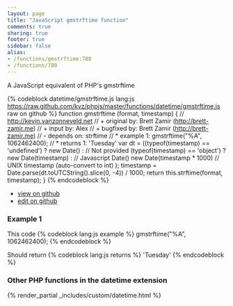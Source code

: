 ```yaml
---
layout: page
title: "JavaScript gmstrftime function"
comments: true
sharing: true
footer: true
sidebar: false
alias:
- /functions/gmstrftime:780
- /functions/780
---
```

<!-- Generated by Rakefile:build -->
A JavaScript equivalent of PHP's gmstrftime

{% codeblock datetime/gmstrftime.js lang:js https://raw.github.com/kvz/phpjs/master/functions/datetime/gmstrftime.js raw on github %}
function gmstrftime (format, timestamp) {
  // http://kevin.vanzonneveld.net
  // +   original by: Brett Zamir (http://brett-zamir.me)
  // +   input by: Alex
  // +   bugfixed by: Brett Zamir (http://brett-zamir.me)
  // -    depends on: strftime
  // *     example 1: gmstrftime("%A", 1062462400);
  // *     returns 1: 'Tuesday'
  var dt = ((typeof(timestamp) == 'undefined') ? new Date() : // Not provided
  (typeof(timestamp) == 'object') ? new Date(timestamp) : // Javascript Date()
  new Date(timestamp * 1000) // UNIX timestamp (auto-convert to int)
  );
  timestamp = Date.parse(dt.toUTCString().slice(0, -4)) / 1000;
  return this.strftime(format, timestamp);
}
{% endcodeblock %}

 - [view on github](https://github.com/kvz/phpjs/blob/master/functions/datetime/gmstrftime.js)
 - [edit on github](https://github.com/kvz/phpjs/edit/master/functions/datetime/gmstrftime.js)

### Example 1
This code
{% codeblock lang:js example %}
gmstrftime("%A", 1062462400);
{% endcodeblock %}

Should return
{% codeblock lang:js returns %}
'Tuesday'
{% endcodeblock %}


### Other PHP functions in the datetime extension
{% render_partial _includes/custom/datetime.html %}

